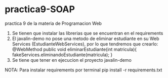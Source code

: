 # practica9-SOAP
practica 9 de la materia de Programacion Web

1. Se tienen que instalar las librerias que se encuentran en el requirements
2. El javalin-demo no pose una metodo de eliminar estudiante en su Web Services (EstudianteWebServices), por lo que tendremos que crearlo:
@WebMethod
public void eliminarEstudiante(int matricula){
    fakeServices.eliminandoEstudiante(matricula);
}
3. Se tiene que tener en ejecucion el proyecto javalin-demo

NOTA: Para instalar requirements por terminal
pip install -r requirements.txt

